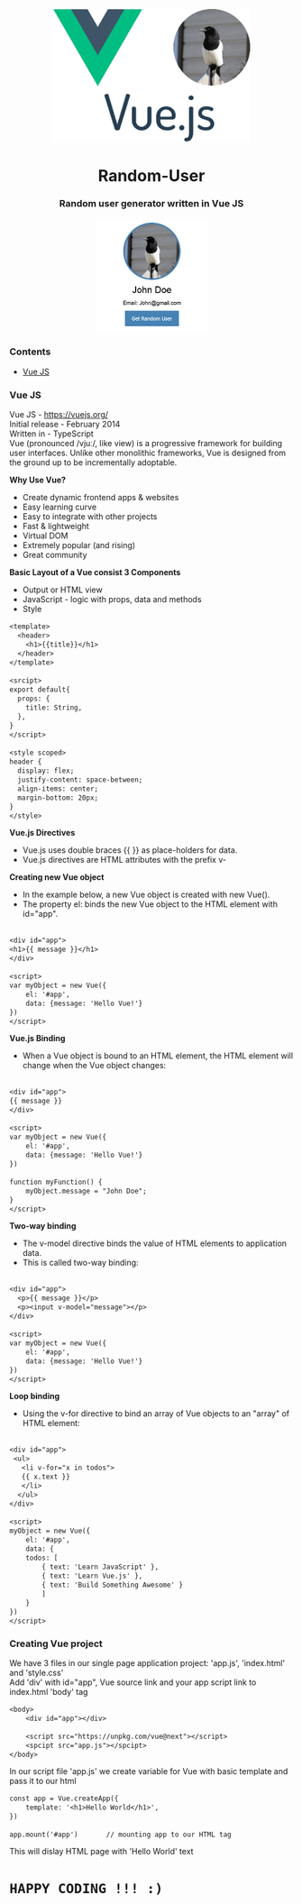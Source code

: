 <p align="center"><img src="VS.png" width="350px"></p>

<h1 align="center">
    <strong>Random-User</strong>
</h1>
<h3 align="center">
    <p>Random user generator written in Vue JS</p>
</h3>

<p align="center"><img src="screenshot.png" width="200px"></p>

### Contents
- [Vue JS](#vue-js)

### Vue JS
Vue JS - https://vuejs.org/ \
Initial release - February 2014 \
Written in - TypeScript \
Vue (pronounced /vjuː/, like view) is a progressive framework for building user interfaces. Unlike other monolithic frameworks, Vue is designed from the ground up to be incrementally adoptable.

**Why Use Vue?**
* Create dynamic frontend apps & websites
* Easy learning curve
* Easy to integrate with other projects
* Fast & lightweight
* Virtual DOM
* Extremely popular (and rising)
* Great community

**Basic Layout of a Vue consist 3 Components**
* Output or HTML view
* JavaScript - logic with props, data and methods
* Style
```
<template>
  <header>
    <h1>{{title}}</h1>
  </header>
</template>

<srcipt>
export default{
  props: {
    title: String,
  },
}
</script>

<style scoped>
header {
  display: flex;
  justify-content: space-between;
  align-items: center;
  margin-bottom: 20px;
}
</style>
```

**Vue.js Directives**
* Vue.js uses double braces {{ }} as place-holders for data.
* Vue.js directives are HTML attributes with the prefix v-

**Creating new Vue object**
* In the example below, a new Vue object is created with new Vue().
* The property el: binds the new Vue object to the HTML element with id="app".
```

<div id="app">
<h1>{{ message }}</h1>
</div>

<script>
var myObject = new Vue({
    el: '#app',
    data: {message: 'Hello Vue!'}
})
</script>
```

**Vue.js Binding**
* When a Vue object is bound to an HTML element, the HTML element will change when the Vue object changes:
```

<div id="app">
{{ message }}
</div>

<script>
var myObject = new Vue({
    el: '#app',
    data: {message: 'Hello Vue!'}
})

function myFunction() {
    myObject.message = "John Doe";
}
</script>
```

**Two-way binding**
* The v-model directive binds the value of HTML elements to application data.
* This is called two-way binding:
```

<div id="app">
  <p>{{ message }}</p>
  <p><input v-model="message"></p>
</div>

<script>
var myObject = new Vue({
    el: '#app',
    data: {message: 'Hello Vue!'}
})
</script>
```

**Loop binding**
* Using the v-for directive to bind an array of Vue objects to an "array" of HTML element:
```

<div id="app">
 <ul>
   <li v-for="x in todos">
   {{ x.text }}
   </li>
  </ul>
</div>

<script>
myObject = new Vue({
    el: '#app',
    data: {
    todos: [
        { text: 'Learn JavaScript' },
        { text: 'Learn Vue.js' },
        { text: 'Build Something Awesome' }
        ]
    }
})
</script>
```

### Creating Vue project
We have 3 files in our single page application project: 'app.js', 'index.html' and 'style.css'\
Add 'div' with id="app", Vue source link and your app script link to index.html 'body' tag
```
<body>
    <div id="app"></div>
    
    <script src="https://unpkg.com/vue@next"></script>
    <spcipt src="app.js"></spcipt>
</body>
```

In our script file 'app.js' we create variable for Vue with basic template and pass it to our html
```
const app = Vue.createApp({
    template: '<h1>Hello World</h1>',
})

app.mount('#app')       // mounting app to our HTML tag
```

This will dislay HTML page with 'Hello World' text

# `HAPPY CODING !!! :)`
